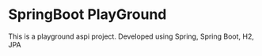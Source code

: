 # SpringBoot PlayGround
This is a playground aspi project. Developed using Spring, Spring Boot, H2, JPA
